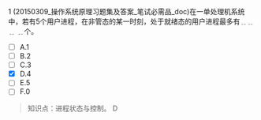 1
(20150309_操作系统原理习题集及答案_笔试必需品_doc)在一单处理机系统中，若有5个用户进程，在非管态的某一时刻，处于就绪态的用户进程最多有﹎﹎﹎
﹎个。
- [ ] A.1 
- [ ] B.2 
- [ ] C.3 
- [x] D.4 
- [ ] E.5 
- [ ] F.0

> 知识点：进程状态与控制。
> D

